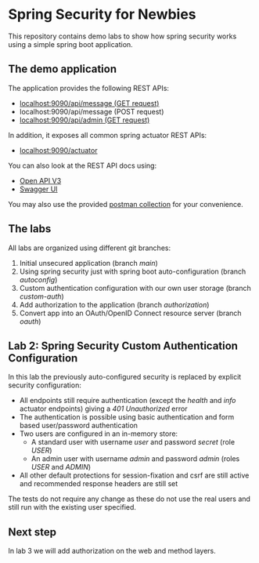 # Spring Security for Newbies

This repository contains demo labs to show how spring security works using a simple spring boot application.

## The demo application

The application provides the following REST APIs:

* [localhost:9090/api/message (GET request)](http://localhost:9090/api/message)
* localhost:9090/api/message (POST request)
* [localhost:9090/api/admin (GET request)](http://localhost:9090/api/admin)

In addition, it exposes all common spring actuator REST APIs:

* [localhost:9090/actuator](http://localhost:9090/actuator)

You can also look at the REST API docs using:

* [Open API V3](http://localhost:9090/v3/api-docs)
* [Swagger UI](http://localhost:9090/swagger-ui.html)

You may also use the provided [postman collection](Spring%20Security%20For%20Newbies.postman_collection.json) for your convenience.

## The labs

All labs are organized using different git branches:

1. Initial unsecured application (branch _main_)
2. Using spring security just with spring boot auto-configuration (branch _autoconfig_)
3. Custom authentication configuration with our own user storage (branch _custom-auth_) 
4. Add authorization to the application (branch _authorization_)
5. Convert app into an OAuth/OpenID Connect resource server (branch _oauth_)

## Lab 2: Spring Security Custom Authentication Configuration

In this lab the previously auto-configured security is replaced by
explicit security configuration:

* All endpoints still require authentication (except the _health_ and _info_ actuator endpoints) giving a _401 Unauthorized_ error
* The authentication is possible using basic authentication and form based user/password authentication
* Two users are configured in an in-memory store:
  * A standard user with username _user_ and password _secret_ (role _USER_)
  * An admin user with username _admin_ and password _admin_ (roles _USER_ and _ADMIN_)
* All other default protections for session-fixation and csrf are still active and recommended response headers are still set

The tests do not require any change as these do not use the real users and still run with the existing user specified. 

## Next step

In lab 3 we will add authorization on the web and method layers.